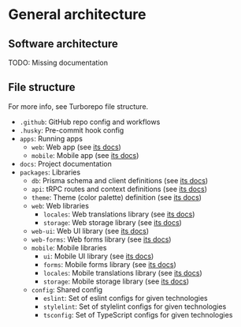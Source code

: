 # General architecture

## Software architecture

TODO: Missing documentation

## File structure

For more info, see Turborepo file structure.

- `.github`: GitHub repo config and workflows
- `.husky`: Pre-commit hook config
- `apps`: Running apps
  - `web`: Web app (see [its docs](./apps/web.md))
  - `mobile`: Mobile app (see [its docs](./apps/mobile.md))
- `docs`: Project documentation
- `packages`: Libraries
  - `db`: Prisma schema and client definitions (see [its docs](./packages/db.md))
  - `api`: tRPC routes and context definitions (see [its docs](./packages/api.md))
  - `theme`: Theme (color palette) definition (see [its docs](./packages/theme.md))
  - `web`: Web libraries
    - `locales`: Web translations library (see [its docs](./packages/web/locale.md))
    - `storage`: Web storage library (see [its docs](./packages/web/storage.md))
  - `web-ui`: Web UI library (see [its docs](./packages/web-ui.md))
  - `web-forms`: Web forms library (see [its docs](./packages/web-forms.md))
  - `mobile`: Mobile libraries
    - `ui`: Mobile UI library (see [its docs](./packages/mobile/ui.md))
    - `forms`: Mobile forms library (see [its docs](./packages/mobile/forms.md))
    - `locales`: Mobile translations library (see [its docs](./packages/mobile/locales.md))
    - `storage`: Mobile storage library (see [its docs](./packages/mobile/storage.md))
  - `config`: Shared config
    - `eslint`: Set of eslint configs for given technologies
    - `stylelint`: Set of stylelint configs for given technologies
    - `tsconfig`: Set of TypeScript configs for given technologies
